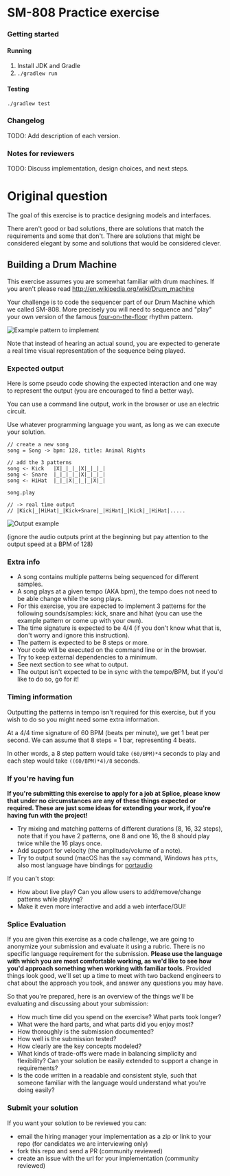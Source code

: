 # SM-808 Practice exercise

### Getting started
#### Running
1. Install JDK and Gradle
2. `./gradlew run`

#### Testing
`./gradlew test`

### Changelog
TODO: Add description of each version.

### Notes for reviewers
TODO: Discuss implementation, design choices, and next steps.

# Original question
The goal of this exercise is to practice designing models and
interfaces.

There aren't good or bad solutions, there are solutions that
match the requirements and some that don't. There are solutions that
might be considered elegant by some and solutions that would be
considered clever.

## Building a Drum Machine

This exercise assumes you are somewhat familiar with drum machines.
If you aren't
please read http://en.wikipedia.org/wiki/Drum_machine

Your challenge is to code the sequencer part of our Drum Machine which
we called SM-808. More precisely you will need to sequence and "play"
your own version of the famous [four-on-the-floor](http://en.wikipedia.org/wiki/Four_on_the_floor_(music)) rhythm pattern.

![Example pattern to implement](/Four_to_the_floor_Roland_TR-707.jpg?raw=true)

Note that instead of hearing an actual sound, you are expected to
generate a real time visual representation of the sequence being played.

### Expected output

Here is some pseudo code showing the expected interaction and one way to
represent the output (you are encouraged to find a better way).

You can use a command line output, work in the browser or use an electric
circuit.

Use whatever programming language you want, as long as we can execute your
solution.

```
// create a new song
song = Song -> bpm: 128, title: Animal Rights

// add the 3 patterns
song <- Kick   |X|_|_|_|X|_|_|_|
song <- Snare  |_|_|_|_|X|_|_|_|
song <- HiHat  |_|_|X|_|_|_|X|_|

song.play

// -> real time output
// |Kick|_|HiHat|_|Kick+Snare|_|HiHat|_|Kick|_|HiHat|.....
```

![Output example](/drummachine-kata.gif?raw=true)

(ignore the audio outputs print at the beginning but pay attention to
the output speed at a BPM of 128)

### Extra info

* A song contains multiple patterns being sequenced for different
  samples.
* A song plays at a given tempo (AKA bpm), the tempo does not need to be able
  change while the song plays.
* For this exercise, you are expected to implement 3 patterns for the following
  sounds/samples: kick, snare and hihat (you can use the example pattern or
  come up with your own).
* The time signature is expected to be 4/4 (if you don't know what that is,
  don't worry and ignore this instruction).
* The pattern is expected to be 8 steps or more.
* Your code will be executed on the command line or in the browser.
* Try to keep external dependencies to a minimum.
* See next section to see what to output.
* The output isn't expected to be in sync with the tempo/BPM, but if you'd like
  to do so, go for it!


### Timing information

Outputting the patterns in tempo isn't required for this exercise, but if you
wish to do so you might need some extra information.

At a 4/4 time signature of 60 BPM (beats per minute), we get 1 beat per second.
We can assume that 8 steps = 1 bar, representing 4 beats.

In other words, a 8 step pattern would take `(60/BPM)*4` seconds to play and
each step would take `((60/BPM)*4)/8` seconds.


### If you're having fun

**If you're submitting this exercise to apply for a job at Splice, please know
that under no circumstances are any of these things expected or required. These
are just some ideas for extending your work, if you're having fun with the
project!**

* Try mixing and matching patterns of different durations (8, 16, 32 steps),
  note that if you have 2 patterns, one 8 and one 16, the 8 should play
  twice while the 16 plays once.
* Add support for velocity (the amplitude/volume of a note).
* Try to output sound (macOS has the `say` command, Windows has `ptts`,
  also most language have bindings for [portaudio](http://www.portaudio.com/)

If you can't stop:

* How about live play? Can you allow users to add/remove/change patterns
  while playing?
* Make it even more interactive and add a web interface/GUI!


### Splice Evaluation

If you are given this exercise as a code challenge, we are going to anonymize
your submission and evaluate it using a rubric. There is no specific language
requirement for the submission. **Please use the language with which you are
most comfortable working, as we'd like to see how you'd approach something when
working with familiar tools.** Provided things look good, we'll set up a time to
meet with two backend engineers to chat about the approach you took, and answer
any questions you may have.

So that you're prepared, here is an overview of the things we'll be evaluating
and discussing about your submission:

* How much time did you spend on the exercise? What parts took longer?
* What were the hard parts, and what parts did you enjoy most?
* How thoroughly is the submission documented?
* How well is the submission tested?
* How clearly are the key concepts modeled?
* What kinds of trade-offs were made in balancing simplicity and flexibility?
  Can your solution be easily extended to support a change in requirements?
* Is the code written in a readable and consistent style, such that someone
  familiar with the language would understand what you're doing easily?

### Submit your solution

If you want your solution to be reviewed you can:

* email the hiring manager your implementation as a zip or link to your repo
  (for candidates we are interviewing only)
* fork this repo and send a PR (community reviewed)
* create an issue with the url for your implementation (community reviewed)
